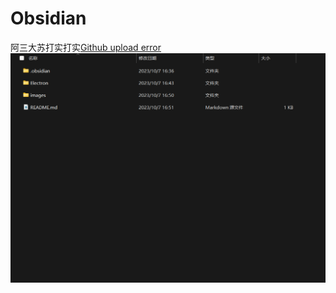 # Obsidian
阿三大苏打实打实[Github upload error]()
![gh](https://raw.githubusercontent.com/Howlcn1997/Obsidian/master/images/1696674028000rujrwt.png)
